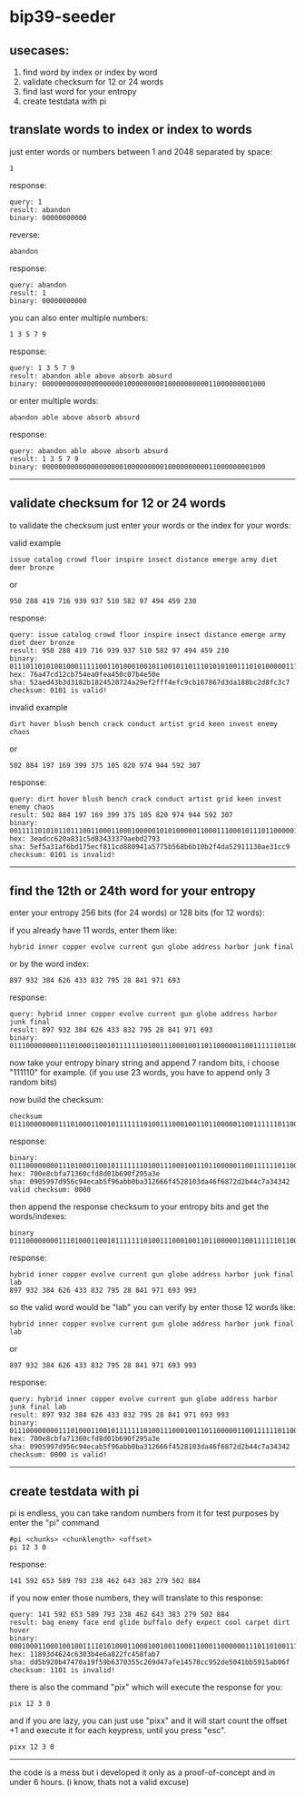 # bip39-seeder

## usecases:
1. find word by index or index by word
2. validate checksum for 12 or 24 words
3. find last word for your entropy 
4. create testdata with pi

## translate words to index or index to words

just enter words or numbers between 1 and 2048 separated by space:
```
1
```
response: 
```
query: 1
result: abandon
binary: 00000000000
```
reverse:
```
abandon
```
response: 
```
query: abandon
result: 1
binary: 00000000000
```

you can also enter multiple numbers:

```
1 3 5 7 9
```
response: 
```
query: 1 3 5 7 9
result: abandon able above absorb absurd
binary: 0000000000000000000010000000001000000000011000000001000
```
or enter multiple words:
```
abandon able above absorb absurd
```
response:
```
query: abandon able above absorb absurd
result: 1 3 5 7 9
binary: 0000000000000000000010000000001000000000011000000001000
```

<hr>

## validate checksum for 12 or 24 words

to validate the checksum just enter your words or the index for your words:

valid example
```
issue catalog crowd floor inspire insect distance emerge army diet deer bronze
```
or
```
950 288 419 716 939 937 510 582 97 494 459 230
```
response: 
```
query: issue catalog crowd floor inspire insect distance emerge army diet deer bronze
result: 950 288 419 716 939 937 510 582 97 494 459 230
binary: 011101101010010001111100110100010010110010110111010101001110101000001111111010100100010100001100000001111011010011100101000011100101
hex: 76a47cd12cb754ea0fea450c07b4e50e
sha: 52aed43b3d3182b1824520724a29ef2fff4efc9cb167867d3da188bc2d8fc3c7
checksum: 0101 is valid!
```

invalid example
```
dirt hover blush bench crack conduct artist grid keen invest enemy chaos
```
or
```
502 884 197 169 399 375 105 820 974 944 592 307
```
response: 
```
query: dirt hover blush bench crack conduct artist grid keen invest enemy chaos
result: 502 884 197 169 399 375 105 820 974 944 592 307
binary: 001111101010110111001100011000100000101010000011000111000101110110000011010000110011001101111001101011101011110100100111100100110010
hex: 3eadcc620a831c5d83433379aebd2793
sha: 5ef5a31af6bd175ecf811cd880941a5775b568b6b10b2f4da52911130ae31cc9
checksum: 0101 is invalid!
```

<hr>

## find the 12th or 24th word for your entropy

enter your entropy 256 bits (for 24 words) or 128 bits (for 12 words):

if you already have 11 words, enter them like:
```
hybrid inner copper evolve current gun globe address harbor junk final
```
or by the word index:
```
897 932 384 626 433 832 795 28 841 971 693
```
response:
```
query: hybrid inner copper evolve current gun globe address harbor junk final
result: 897 932 384 626 433 832 795 28 841 971 693
binary: 0111000000001110100011001011111110100111000100110110000011001111110110001101000000011011011010010000111100101001010110100
```
now take your entropy binary string and append 7 random bits, i choose "111110" for example. (if you use 23 words, you have to append only 3 random bits)

now build the checksum:
```
checksum 01110000000011101000110010111111101001110001001101100000110011111101100011010000000110110110100100001111001010010101101000111110
```
response:
```
binary: 01110000000011101000110010111111101001110001001101100000110011111101100011010000000110110110100100001111001010010101101000111110
hex: 700e8cbfa71360cfd8d01b690f295a3e
sha: 0905997d956c94ecab5f96abb0ba312666f4528103da46f6872d2b44c7a34342
valid checksum: 0000
```
then append the response checksum to your entropy bits and get the words/indexes:
```
binary 011100000000111010001100101111111010011100010011011000001100111111011000110100000001101101101001000011110010100101011010001111100000
```
response:
```
hybrid inner copper evolve current gun globe address harbor junk final lab
897 932 384 626 433 832 795 28 841 971 693 993
```
so the valid word would be "lab"
you can verify by enter those 12 words like:
```
hybrid inner copper evolve current gun globe address harbor junk final lab
```
or
```
897 932 384 626 433 832 795 28 841 971 693 993
```
response:
```
query: hybrid inner copper evolve current gun globe address harbor junk final lab
result: 897 932 384 626 433 832 795 28 841 971 693 993
binary: 011100000000111010001100101111111010011100010011011000001100111111011000110100000001101101101001000011110010100101011010001111100000
hex: 700e8cbfa71360cfd8d01b690f295a3e
sha: 0905997d956c94ecab5f96abb0ba312666f4528103da46f6872d2b44c7a34342
checksum: 0000 is valid!
```

<hr>

## create testdata with pi

pi is endless, you can take random numbers from it for test purposes by enter the "pi" command
```
#pi <chunks> <chunklength> <offset>
pi 12 3 0
```
response:
```
141 592 653 589 793 238 462 643 383 279 502 884
```
if you now enter those numbers, they will translate to this response:
```
query: 141 592 653 589 793 238 462 643 383 279 502 884
result: bag enemy face end glide buffalo defy expect cool carpet dirt hover
binary: 000100011000100100111101010001100010010011000110001100000011101101001110011010101000001000101111110001000101100011111010101101110011
hex: 11893d4624c6303b4e6a822fc458fab7
sha: dd5b920b47470a19f59b6370355c269d47afe14578cc952de5041bb5915ab06f
checksum: 1101 is invalid!
```
there is also the command "pix" which will execute the response for you:
```
pix 12 3 0
```

and if you are lazy, you can just use "pixx" and it will start count the offset +1 and execute it for each keypress, until you press "esc".
```
pixx 12 3 0
```

<hr>

the code is a mess but i developed it only as a proof-of-concept and in under 6 hours. (i know, thats not a valid excuse)
